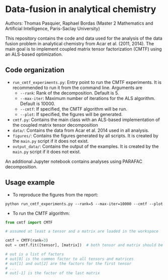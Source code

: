 # Data-fusion in analytical chemistry

Authors: Thomas Pasquier, Raphael Bordas (Master 2 Mathematics and Artificial Intelligence, Paris-Saclay University)

This repository contains the code and data used for the analysis of the data fusion problem in analytical chemistry
from Acar et al. (2011, 2014). The main goal is to implement coupled matrix tensor factorization (CMTF) using an
ALS-based optimization.

## Code organization

- `run_cmtf_experiments.py`: Entry point to run the CMTF experiments. It is recommended to run it from the command line.
  Arguments are
    - `--rank`: Rank of the decomposition. Default is 5.
    - `--max-iter`: Maximum number of iterations for the ALS algorithm. Default is 10000.
    - `--cmtf`: If specified, the CMTF algorithm will be run.
    - `--plot`: If specified, the figures will be generated.
- `cmtf.py`: Contains the main class with an ALS-based implementation of the coupled matrix tensor decomposition
- `data/`: Contains the data from Acar et al. 2014 used in all analysis.
- `figures/`: Contains the figures generated by all scripts. It is created by the `main.py` script if it does not exist.
- `output_data/`: Contains the output of the examples. It is created by the `main.py` script if it does not exist.

An additional Jupyter notebook contains analyses using PARAFAC decomposition.

## Usage example

- To reproduce the figures from the report:

```
python run_cmtf_experiments.py --rank=5 --max-iter=10000 --cmtf --plot
```

- To run the CMTF algorithm:

```python
from cmtf import CMTF

# assumed at least a tensor and a matrix are loaded in the workspace

cmtf = CMTF(rank=3)
out = cmtf.fit([tensor], [matrix])  # both tensor and matrix should be in a list

# out is a list of factors
# out[0] is the common factor to all tensors and matrices
# out[1] and out[2] are the factors for the first tensor
# ...
# out[-1] is the factor of the last matrix
```
